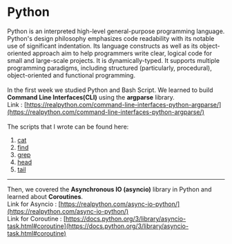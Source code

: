 # Python
Python is an interpreted high-level general-purpose programming language. Python's design philosophy emphasizes code readability with its notable use of significant indentation. Its language constructs as well as its object-oriented approach aim to help programmers write clear, logical code for small and large-scale projects. It is dynamically-typed. It supports multiple programming paradigms, including structured (particularly, procedural), object-oriented and functional programming.</br></br>
In the first week we studied Python and Bash Script. We learned to build **Command Line Interfaces(CLI)** using the **argparse** library.</br>
Link : <ins>[https://realpython.com/command-line-interfaces-python-argparse/](https://realpython.com/command-line-interfaces-python-argparse/)</ins></br></br>
The scripts that I wrote can be found here:
1. [cat](https://github.com/maverick-AB/6W6L/blob/main/Python/scripts/cat.py)</br>
2. [find](https://github.com/maverick-AB/6W6L/blob/main/Python/scripts/find.py)</br>
3. [grep](https://github.com/maverick-AB/6W6L/blob/main/Python/scripts/grep.py)</br>
4. [head](https://github.com/maverick-AB/6W6L/blob/main/Python/scripts/head.py)</br>
5. [tail](https://github.com/maverick-AB/6W6L/blob/main/Python/scripts/tail.py)</br>
************
Then, we covered the **Asynchronous IO (asyncio)** library in Python and learned about **Coroutines**.</br>
Link for Asyncio : <ins>[https://realpython.com/async-io-python/](https://realpython.com/async-io-python/)</ins></br>
Link for Coroutine : <ins>[https://docs.python.org/3/library/asyncio-task.html#coroutine](https://docs.python.org/3/library/asyncio-task.html#coroutine)</ins>